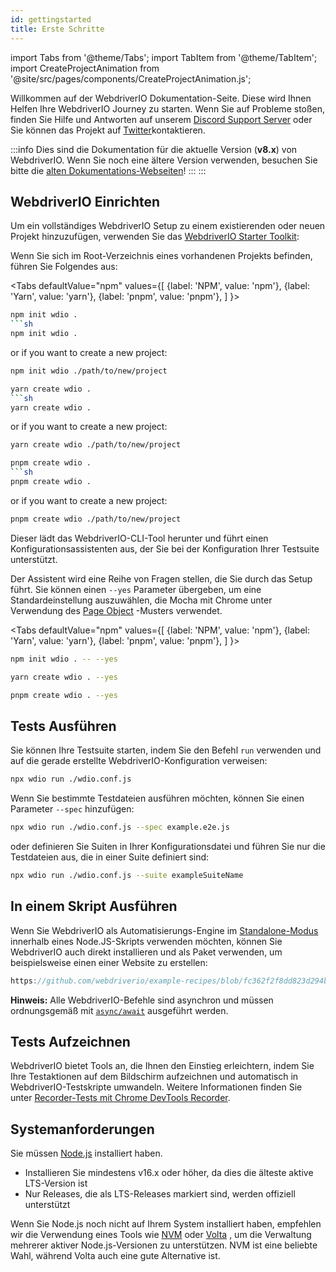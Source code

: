 ```yaml
---
id: gettingstarted
title: Erste Schritte
---
```


import Tabs from '@theme/Tabs';
import TabItem from '@theme/TabItem';
import CreateProjectAnimation from '@site/src/pages/components/CreateProjectAnimation.js';

Willkommen auf der WebdriverIO Dokumentation-Seite. Diese wird Ihnen Helfen Ihre WebdriverIO Journey zu starten. Wenn Sie auf Probleme stoßen, finden Sie Hilfe und Antworten auf unserem [Discord Support Server](https://discord.webdriver.io) oder Sie können das Projekt auf [Twitter](https://twitter.com/webdriverio)kontaktieren.

:::info
Dies sind die Dokumentation für die aktuelle Version (__v8.x__) von WebdriverIO. Wenn Sie noch eine ältere Version verwenden, besuchen Sie bitte die [alten Dokumentations-Webseiten](/versions)!
:::
:::

## WebdriverIO Einrichten

Um ein vollständiges WebdriverIO Setup zu einem existierenden oder neuen Projekt hinzuzufügen, verwenden Sie das [WebdriverIO Starter Toolkit](https://www.npmjs.com/package/create-wdio):

Wenn Sie sich im Root-Verzeichnis eines vorhandenen Projekts befinden, führen Sie Folgendes aus:

<Tabs
  defaultValue="npm"
  values={[
    {label: 'NPM', value: 'npm'},
 {label: 'Yarn', value: 'yarn'},
 {label: 'pnpm', value: 'pnpm'},
 ]
}>
<TabItem value="npm">

```sh
npm init wdio .
```sh
npm init wdio .
```

or if you want to create a new project:

```sh
npm init wdio ./path/to/new/project
```

</TabItem>
<TabItem value="yarn">

```sh
yarn create wdio .
```sh
yarn create wdio .
```

or if you want to create a new project:

```sh
yarn create wdio ./path/to/new/project
```

</TabItem>
<TabItem value="pnpm">

```sh
pnpm create wdio .
```sh
pnpm create wdio .
```

or if you want to create a new project:

```sh
pnpm create wdio ./path/to/new/project
```

</TabItem>
</Tabs>

Dieser lädt das WebdriverIO-CLI-Tool herunter und führt einen Konfigurationsassistenten aus, der Sie bei der Konfiguration Ihrer Testsuite unterstützt.

<CreateProjectAnimation />

Der Assistent wird eine Reihe von Fragen stellen, die Sie durch das Setup führt. Sie können einen `--yes` Parameter übergeben, um eine Standardeinstellung auszuwählen, die Mocha mit Chrome unter Verwendung des [Page Object](https://martinfowler.com/bliki/PageObject.html) -Musters verwendet.

<Tabs
  defaultValue="npm"
  values={[
    {label: 'NPM', value: 'npm'},
 {label: 'Yarn', value: 'yarn'},
 {label: 'pnpm', value: 'pnpm'},
 ]
}>
<TabItem value="npm">

```sh
npm init wdio . -- --yes
```

</TabItem>
<TabItem value="yarn">

```sh
yarn create wdio . --yes
```

</TabItem>
<TabItem value="pnpm">

```sh
pnpm create wdio . --yes
```

</TabItem>
</Tabs>

## Tests Ausführen

Sie können Ihre Testsuite starten, indem Sie den Befehl `run` verwenden und auf die gerade erstellte WebdriverIO-Konfiguration verweisen:

```sh
npx wdio run ./wdio.conf.js
```

Wenn Sie bestimmte Testdateien ausführen möchten, können Sie einen Parameter `--spec` hinzufügen:

```sh
npx wdio run ./wdio.conf.js --spec example.e2e.js
```

oder definieren Sie Suiten in Ihrer Konfigurationsdatei und führen Sie nur die Testdateien aus, die in einer Suite definiert sind:

```sh
npx wdio run ./wdio.conf.js --suite exampleSuiteName
```

## In einem Skript Ausführen

Wenn Sie WebdriverIO als Automatisierungs-Engine im [Standalone-Modus](/docs/setuptypes#standalone-mode) innerhalb eines Node.JS-Skripts verwenden möchten, können Sie WebdriverIO auch direkt installieren und als Paket verwenden, um beispielsweise einen einer Website zu erstellen:

```js reference useHTTPS
https://github.com/webdriverio/example-recipes/blob/fc362f2f8dd823d294b9bb5f92bd5991339d4591/getting-started/run-in-script.js#L2-L19
```

__Hinweis:__ Alle WebdriverIO-Befehle sind asynchron und müssen ordnungsgemäß mit [`async/await`](https://javascript.info/async-await) ausgeführt werden.

## Tests Aufzeichnen

WebdriverIO bietet Tools an, die Ihnen den Einstieg erleichtern, indem Sie Ihre Testaktionen auf dem Bildschirm aufzeichnen und automatisch in WebdriverIO-Testskripte umwandeln. Weitere Informationen finden Sie unter [Recorder-Tests mit Chrome DevTools Recorder](/docs/record).

## Systemanforderungen

Sie müssen [Node.js](http://nodejs.org) installiert haben.

- Installieren Sie mindestens v16.x oder höher, da dies die älteste aktive LTS-Version ist
- Nur Releases, die als LTS-Releases markiert sind, werden offiziell unterstützt

Wenn Sie Node.js noch nicht auf Ihrem System installiert haben, empfehlen wir die Verwendung eines Tools wie [NVM](https://github.com/creationix/nvm) oder [Volta](https://volta.sh/) , um die Verwaltung mehrerer aktiver Node.js-Versionen zu unterstützen. NVM ist eine beliebte Wahl, während Volta auch eine gute Alternative ist.
